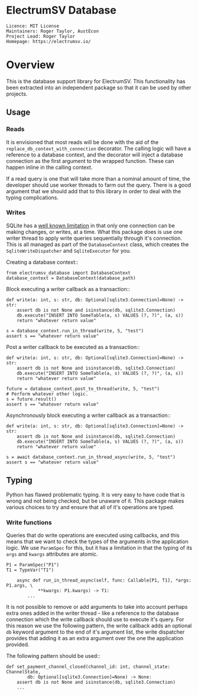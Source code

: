 # ElectrumSV Database

    Licence: MIT License
    Maintainers: Roger Taylor, AustEcon
    Project Lead: Roger Taylor
    Homepage: https://electrumsv.io/


# Overview

This is the database support library for ElectrumSV. This functionality has been extracted into
an independent package so that it can be used by other projects.

## Usage

### Reads

It is envisioned that most reads will be done with the aid of the
`replace_db_context_with_connection` decorator. The calling logic will have a reference to a
database context, and the decorator will inject a database connection as the first argument to
the wrapped function. These can happen inline in the calling context.

If a read query is one that will take more than a nominal amount of time, the developer should
use worker threads to farm out the query. There is a good argument that we should add that to
this library in order to deal with the typing complications.

### Writes

SQLite has a [well known limitation](https://www.sqlite.org/faq.html#q5) in that only one
connection can be making changes, or writes, at a time. What this package does is use one
writer thread to apply write queries sequentially through it's connection. This is all managed
as part of the `DatabaseContext` class, which creates the `SqliteWriteDispatcher` and
`SqliteExecutor` for you.

Creating a database context::

```
from electrumsv_database import DatabaseContext
database_context = DatabaseContext(database_path)
```

Block executing a writer callback as a transaction::

```
def write(a: int, s: str, db: Optional[sqlite3.Connection]=None) -> str:
    assert db is not None and isinstance(db, sqlite3.Connection)
    db.execute("INSERT INTO SomeTable(a, s) VALUES (?, ?)", (a, s))
    return "whatever return value"

s = database_context.run_in_thread(write, 5, "test")
assert s == "whatever return value"
```

Post a writer callback to be executed as a transaction::

```
def write(a: int, s: str, db: Optional[sqlite3.Connection]=None) -> str:
    assert db is not None and isinstance(db, sqlite3.Connection)
    db.execute("INSERT INTO SomeTable(a, s) VALUES (?, ?)", (a, s))
    return "whatever return value"

future = database_context.post_to_thread(write, 5, "test")
# Perform whatever other logic.
s = future.result()
assert s == "whatever return value"
```

Asynchronously block executing a writer callback as a transaction::

```
def write(a: int, s: str, db: Optional[sqlite3.Connection]=None) -> str:
    assert db is not None and isinstance(db, sqlite3.Connection)
    db.execute("INSERT INTO SomeTable(a, s) VALUES (?, ?)", (a, s))
    return "whatever return value"

s = await database_context.run_in_thread_async(write, 5, "test")
assert s == "whatever return value"
```


## Typing

Python has flawed problematic typing. It is very easy to have code that is wrong and not being
checked, but be unaware of it. This package makes various choices to try and ensure that all
of it's operations are typed.

### Write functions

Queries that do write operations are executed using callbacks, and this means that we want to
check the types of the arguments in the application logic. We use `ParamSpec` for this, but it has
a limitation in that the typing of its `args` and `kwargs` attributes are atomic.

```
P1 = ParamSpec("P1")
T1 = TypeVar("T1")

    async def run_in_thread_async(self, func: Callable[P1, T1], *args: P1.args, \
            **kwargs: P1.kwargs) -> T1:
        ...
```

It is not possible to remove or add arguments to take into account perhaps extra ones added in
the writer thread - like a reference to the database connection which the write callback should
use to execute it's query. For this reason we use the following pattern, the write callback
adds an optional `db` keyword argument to the end of it's argument list, the write dispatcher
provides that adding it as an extra argument over the one the application provided.

The following pattern should be used::

```
def set_payment_channel_closed(channel_id: int, channel_state: ChannelState,
        db: Optional[sqlite3.Connection]=None) -> None:
    assert db is not None and isinstance(db, sqlite3.Connection)
    ...
```
